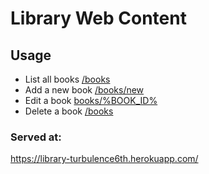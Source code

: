 <h1>Library Web Content</h1>

<h2>Usage</h2>

<ul class="list-group">
	<li class="list-group-item">List all books <a href="/books">/books</a></li>
  	<li class="list-group-item">Add a new book <a href="/books/new">/books/new</a></li>
  	<li class="list-group-item">Edit a book <a href="books/%BOOK_ID%">books/%BOOK_ID%</a></li>
  	<li class="list-group-item">Delete a book <a href="/books">/books</a></li>
</ul>

<h3>Served at:</h3> <a href="https://library-turbulence6th.herokuapp.com/">https://library-turbulence6th.herokuapp.com/</a>
